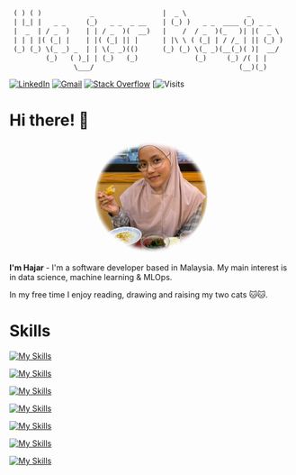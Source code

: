 
```  _   _                                ___                          
 ( ) ( )            _                 |  _ \               _        
 | |_| |   _ _     (_)   _ _  _ __    | (_) )   _ _  ____ (_) _ _   
 |  _  | / _  )    | | / _  )(  __)   |    /  / _  )(_   )| |(  _ \ 
 | | | |( (_| |    | |( (_| || |      | |\ \ ( (_| | / /_ | || (_) )
 (_) (_) \(_ _) _  | | \(_ _)(()      (_) (_) \(_ _)(__(_)( )|  __/ 
         (_)   ( )_| | (_)   (_)              (_)     (_) /( | |    
                \___/                                    (__)(_)    
```

[![LinkedIn](https://img.shields.io/badge/LinkedIn-Hajar-blue?logo=linkedin)](https://my.linkedin.com/in/hajar-razip-a05889193)
[![Gmail](https://img.shields.io/badge/Gmail-hajarrazip@gmail.com-red?logo=gmail)](mailto:hajarrazip@gmail.com)
[![Stack Overflow](https://img.shields.io/badge/Stack%20Overflow-Hajar-orange?logo=stackoverflow)](https://stackoverflow.com/users/12093885/hajar-razip)
[![Visits](https://img.shields.io/badge/Visits-$VISITS-blue?style=flat-square&logo=github)

# Hi there! 👋 

<p align="center"> <img src="img/me.png" alt="me" width="200" height="200" style="border-radius: 50%; object-fit: cover;" /> </p>

**I'm Hajar** - I'm a software developer based in Malaysia. My main interest is in data science, machine learning & MLOps.

In my free time I enjoy reading, drawing and raising my two cats 🐱🐱.

# Skills

[![My Skills](https://skillicons.dev/icons?i=linux,ubuntu,windows)](https://skillicons.dev)

[![My Skills](https://skillicons.dev/icons?i=py,bash,powershell,c,cpp,css,html,js,r,anaconda)](https://skillicons.dev)

[![My Skills](https://skillicons.dev/icons?i=fastapi,flask,postman)](https://skillicons.dev)

[![My Skills](https://skillicons.dev/icons?i=tensorflow,pytorch,opencv,sklearn)](https://skillicons.dev)

[![My Skills](https://skillicons.dev/icons?i=postgres,grafana,prometheus)](https://skillicons.dev)

[![My Skills](https://skillicons.dev/icons?i=docker,azure,git,github,githubactions,gitlab,ansible)](https://skillicons.dev)

[![My Skills](https://skillicons.dev/icons?i=vscode,atom,eclipse,pycharm,vim)](https://skillicons.dev)
